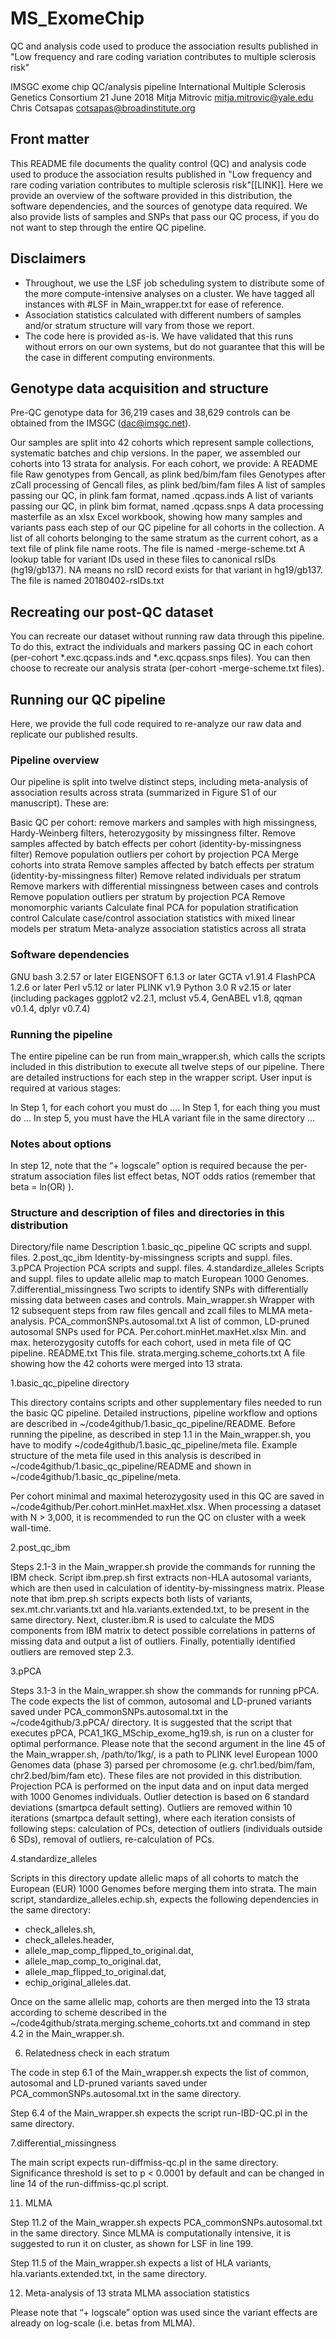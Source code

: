 # MS_ExomeChip
QC and analysis code used to produce the association results published in "Low frequency and rare coding variation contributes to multiple sclerosis risk"

IMSGC exome chip QC/analysis pipeline
International Multiple Sclerosis Genetics Consortium
21 June 2018
Mitja Mitrovic <mitja.mitrovic@yale.edu>
Chris Cotsapas <cotsapas@broadinstitute.org>

## Front matter
This README file documents the quality control (QC) and analysis code used to produce the association results published in "Low frequency and rare coding variation contributes to multiple sclerosis risk"[[LINK]]. Here we provide an overview of the software provided in this distribution, the software dependencies, and the sources of genotype data required. We also provide lists of samples and SNPs that pass our QC process, if you do not want to step through the entire QC pipeline.  

## Disclaimers
* Throughout, we use the LSF job scheduling system to distribute some of the more compute-intensive analyses on a cluster. We have tagged all instances with #LSF in Main_wrapper.txt for ease of reference.
* Association statistics calculated with different numbers of samples and/or stratum structure will vary from those we report. 
* The code here is provided as-is. We have validated that this runs without errors on our own systems, but do not guarantee that this will be the case in different computing environments.

## Genotype data acquisition and structure
Pre-QC genotype data for 36,219 cases and 38,629 controls can be obtained from the IMSGC (dac@imsgc.net). 

Our samples are split into 42 cohorts which represent sample collections, systematic batches and chip versions. In the paper, we assembled our cohorts into 13 strata for analysis. For each cohort, we provide:
A README file
Raw genotypes from Gencall, as plink bed/bim/fam files
Genotypes after zCall processing of Gencall files, as plink bed/bim/fam files
A list of samples passing our QC, in plink fam format, named <prefix>.qcpass.inds
A list of variants passing our QC, in plink bim format, named <prefix>.qcpass.snps
A data processing masterfile as an xlsx Excel workbook, showing how many samples and variants pass each step of our QC pipeline for all cohorts in the collection.
A list of all cohorts belonging to the same stratum as the current cohort, as a text file of plink file name roots. The file is named <prefix>-merge-scheme.txt
A lookup table for variant IDs used in these files to canonical rsIDs (hg19/gb137). NA means no rsID record exists for that variant in hg19/gb137. The file is named 20180402-rsIDs.txt


## Recreating our post-QC dataset 
You can recreate our dataset without running raw data through this pipeline. To do this, extract the individuals and markers passing QC in each cohort (per-cohort *.exc.qcpass.inds and *.exc.qcpass.snps files). You can then choose to recreate our analysis strata (per-cohort <prefix>-merge-scheme.txt files).

## Running our QC pipeline
Here, we provide the full code required to re-analyze our raw data and replicate our published results.  

### Pipeline overview
Our pipeline is split into twelve distinct steps, including meta-analysis of association results across strata (summarized in Figure S1 of our manuscript). These are:

Basic QC per cohort: remove markers and samples with high missingness, Hardy-Weinberg filters, heterozygosity by missingness filter. 
Remove samples affected by batch effects per cohort (identity-by-missingness filter)
Remove population outliers per cohort by projection PCA
Merge cohorts into strata
Remove samples affected by batch effects per stratum (identity-by-missingness filter)
Remove related individuals per stratum
Remove markers with differential missingness between cases and controls
Remove population outliers per stratum by projection PCA
Remove monomorphic variants
Calculate final PCA for population stratification control 
Calculate case/control association statistics with mixed linear models per stratum
Meta-analyze association statistics across all strata

### Software dependencies
GNU bash 3.2.57 or later
EIGENSOFT 6.1.3 or later
GCTA v1.91.4
FlashPCA 1.2.6 or later
Perl v5.12 or later
PLINK v1.9
Python 3.0
R v2.15 or later (including packages ggplot2 v2.2.1, mclust v5.4, GenABEL v1.8, qqman v0.1.4, dplyr v0.7.4)




### Running the pipeline
The entire pipeline can be run from main_wrapper.sh, which calls the scripts included in this distribution to execute all twelve steps of our pipeline. There are detailed instructions for each step in the wrapper script. User input is required at various stages:

In Step 1, for each cohort you must do …. 
In Step 1, for each thing you must do …
In step 5, you must have the HLA variant file in the same directory … 

### Notes about options
In step 12, note that the “+ logscale” option is required because the per-stratum association files list effect betas, NOT odds ratios (remember that beta = ln(OR) ).


### Structure and description of files and directories in this distribution

Directory/file name
Description
1.basic_qc_pipeline
QC scripts and suppl. files.
2.post_qc_ibm
Identity-by-missingness scripts and suppl. files.
3.pPCA
Projection PCA scripts and suppl. files.
4.standardize_alleles
Scripts and suppl. files to update allelic map to match European 1000 Genomes.
7.differential_missingness
Two scripts to identify SNPs with differentially missing data between cases and controls.
Main_wrapper.sh
Wrapper with 12 subsequent steps from raw files gencall and zcall files to MLMA meta-analysis.
PCA_commonSNPs.autosomal.txt
A list of common, LD-pruned autosomal SNPs used for PCA. 
Per.cohort.minHet.maxHet.xlsx
Min. and max. heterozygosity cutoffs for each cohort, used in meta file of QC pipeline.
README.txt
This file.
strata.merging.scheme_cohorts.txt
A file showing how the 42 cohorts were merged into 13 strata.


1.basic_qc_pipeline directory

This directory contains scripts and other supplementary files needed to run the basic QC pipeline. Detailed instructions, pipeline workflow and options are described in ~/code4github/1.basic_qc_pipeline/README. Before running the pipeline, as described in step 1.1 in the Main_wrapper.sh, you have to modify ~/code4github/1.basic_qc_pipeline/meta file. Example structure of the meta file used in this analysis is described in ~/code4github/1.basic_qc_pipeline/README and shown in ~/code4github/1.basic_qc_pipeline/meta.

Per cohort minimal and maximal heterozygosity used in this QC are saved in ~/code4github/Per.cohort.minHet.maxHet.xlsx. When processing a dataset with N > 3,000, it is recommended to run the QC on cluster with a week wall-time.


2.post_qc_ibm

Steps 2.1-3 in the Main_wrapper.sh provide the commands for running the IBM check. Script ibm.prep.sh first extracts non-HLA autosomal variants, which are then used in  calculation of identity-by-missingness matrix. Please note that ibm.prep.sh scripts expects both lists of variants, sex.mt.chr.variants.txt and hla.variants.extended.txt, to be present in the same directory. Next, cluster.ibm.R is used to calculate the MDS components from IBM matrix to detect possible correlations in patterns of missing data and output a list of outliers. Finally, potentially identified outliers are removed step 2.3.


3.pPCA

Steps 3.1-3 in the Main_wrapper.sh show the commands for running pPCA. The code expects the list of common, autosomal and LD-pruned variants saved under PCA_commonSNPs.autosomal.txt in the ~/code4github/3.pPCA/ directory. It is suggested that the script that executes pPCA, PCA1_1KG_MSchip_exome_hg19.sh, is run on a cluster for optimal performance. Please note that the second argument in the line 45 of the Main_wrapper.sh, /path/to/1kg/, is a path to PLINK level European 1000 Genomes data (phase 3) parsed per chromosome (e.g. chr1.bed/bim/fam, chr2.bed/bim/fam etc). These files are not provided in this distribution. Projection PCA is performed on the input data and on input data merged with 1000 Genomes individuals. Outlier detection is based on 6 standard deviations (smartpca default setting). Outliers are removed within 10 iterations (smartpca default setting), where each iteration consists of following steps: calculation of PCs, detection of outliers (individuals outside 6 SDs), removal of outliers, re-calculation of PCs.


4.standardize_alleles

Scripts in this directory update allelic maps of all cohorts to match the European (EUR) 1000 Genomes  before merging them into strata. The main script, standardize_alleles.echip.sh, expects the following dependencies in the same directory: 
*  check_alleles.sh, 
*  check_alleles.header, 
*  allele_map_comp_flipped_to_original.dat, 
*  allele_map_comp_to_original.dat, 
*  allele_map_flipped_to_original.dat, 
*  echip_original_alleles.dat.

Once on the same allelic map, cohorts are then merged into the 13 strata according to scheme described in the ~/code4github/strata.merging.scheme_cohorts.txt and command in step 4.2 in the Main_wrapper.sh.

6. Relatedness check in each stratum

The code in step 6.1 of the Main_wrapper.sh expects the list of common, autosomal and LD-pruned variants saved under PCA_commonSNPs.autosomal.txt in the same directory.

Step 6.4 of the Main_wrapper.sh expects the script run-IBD-QC.pl in the same directory.


7.differential_missingness

The main script expects run-diffmiss-qc.pl in the same directory. Significance threshold is set to p < 0.0001 by default and can be changed in line 14 of the run-diffmiss-qc.pl script.

11. MLMA

Step 11.2 of the Main_wrapper.sh expects PCA_commonSNPs.autosomal.txt in the same directory. Since MLMA is computationally intensive, it is suggested to run it on cluster, as shown for LSF in line 199.

Step 11.5 of the Main_wrapper.sh expects a list of HLA variants, hla.variants.extended.txt, in the same directory.


12. Meta-analysis of 13 strata MLMA association statistics

Please note that “+ logscale” option was used since the variant effects are already on log-scale (i.e. betas from MLMA).
